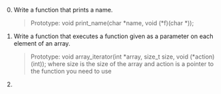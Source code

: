 0. Write a function that prints a name.

	>Prototype: void print_name(char *name, void (*f)(char *));

1. Write a function that executes a function given as a parameter on each element of an array.

	>Prototype: void array_iterator(int *array, size_t size, void (*action)(int));
	>where size is the size of the array 
	>and action is a pointer to the function you need to use

2. 
